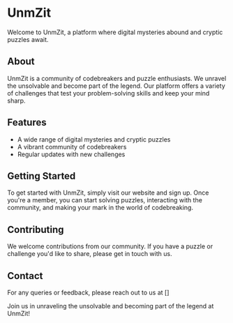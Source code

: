 # UnmZit

Welcome to UnmZit, a platform where digital mysteries abound and cryptic puzzles await. 

## About

UnmZit is a community of codebreakers and puzzle enthusiasts. We unravel the unsolvable and become part of the legend. Our platform offers a variety of challenges that test your problem-solving skills and keep your mind sharp.

## Features

- A wide range of digital mysteries and cryptic puzzles
- A vibrant community of codebreakers
- Regular updates with new challenges

## Getting Started

To get started with UnmZit, simply visit our website and sign up. Once you're a member, you can start solving puzzles, interacting with the community, and making your mark in the world of codebreaking.

## Contributing

We welcome contributions from our community. If you have a puzzle or challenge you'd like to share, please get in touch with us.

## Contact

For any queries or feedback, please reach out to us at []

Join us in unraveling the unsolvable and becoming part of the legend at UnmZit!